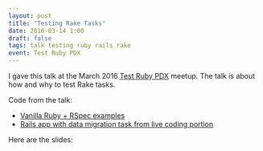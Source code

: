 ```yaml
---
layout: post
title: "Testing Rake Tasks"
date: 2016-03-14 1:00
draft: false
tags: talk testing ruby rails rake
event: Test Ruby PDX
---
```


I gave this talk at the March 2016 [Test Ruby
PDX](http://testrubypdx.org/) meetup. The talk is about how and why to
test Rake tasks.

Code from the talk:

- [Vanilla Ruby + RSpec
  examples](https://gist.github.com/brettchalupa/49fd4c097c54f3ca0ec8)
- [Rails app with data migration task from live coding portion](https://github.com/brettchalupa/testing-rake-tasks-talk-app)

Here are the slides:

<script async class="speakerdeck-embed"
data-id="3c1ab6393c5c4af7bea65e298bcd1e81" data-ratio="1.33333333333333"
src="//speakerdeck.com/assets/embed.js"></script>
